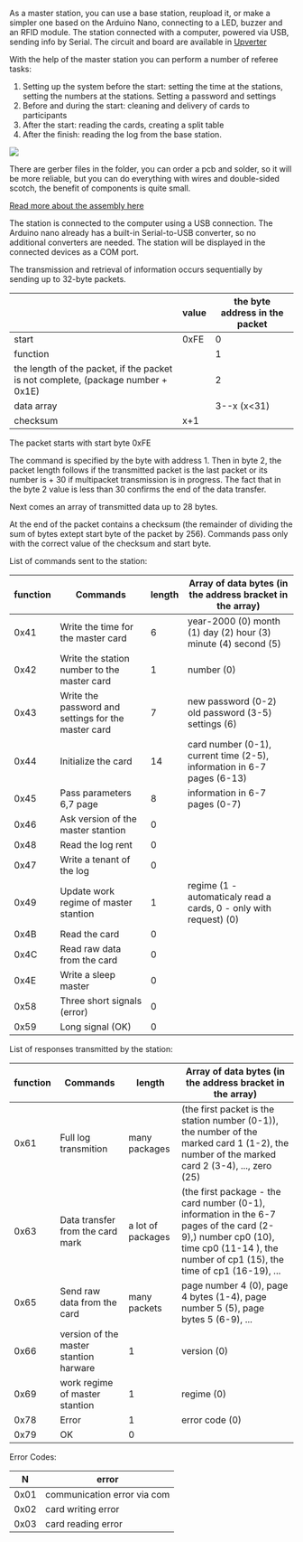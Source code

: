 As a master station, you can use a base station, reupload it, or make a simpler one based on the Arduino Nano, connecting to a LED, buzzer and an RFID module. The station connected with a computer, powered via USB, sending info by Serial. The circuit and board are available in [Upverter](https://upverter.com/AlexanderVolikov/3fc0efdb2586988d/Sportiduino-reading-stantion/)

With the help of the master station you can perform a number of referee tasks:

1. Setting up the system before the start: setting the time at the stations, setting the numbers at the stations. Setting a password and settings
2. Before and during the start: cleaning and delivery of cards to participants
3. After the start: reading the cards, creating a split table
4. After the finish: reading the log from the base station.

![](https://raw.githubusercontent.com/alexandervolikov/sportIDuino/master/Master%20station/Scheme.PNG)

There are gerber files in the folder, you can order a pcb and solder, so it will be more reliable, but you can do everything with wires and double-sided scotch, the benefit of components is quite small.

[Read more about the assembly here](https://github.com/alexandervolikov/sportiduino/blob/master/Doc/en/MasterStationAssembly.md)

The station is connected to the computer using a USB connection. The Arduino nano already has a built-in Serial-to-USB converter, so no additional converters are needed. The station will be displayed in the connected devices as a COM port.

The transmission and retrieval of information occurs sequentially by sending up to 32-byte packets.

|| value | the byte address in the packet |
| --- | --- | --- |
| start | 0xFE | 0 |
|function || 1 |
| the length of the packet, if the packet is not complete, (package number + 0x1E) || 2 |
| data array || 3--x (x<31) |
|checksum | x+1 |

The packet starts with start byte 0xFE

The command is specified by the byte with address 1. Then in byte 2, the packet length follows if the transmitted packet is the last packet or its number is + 30 if multipacket transmission is in progress. The fact that in the byte 2 value is less than 30 confirms the end of the data transfer.

Next comes an array of transmitted data up to 28 bytes.

At the end of the packet contains a checksum (the remainder of dividing the sum of bytes extept start byte of the packet by 256). Commands pass only with the correct value of the checksum and start byte.

List of commands sent to the station:

| function | Commands | length | Array of data bytes (in the address bracket in the array) |
| --- | --- | --- | --- |
| 0x41 | Write the time for the master card | 6 | year-2000 (0) month (1) day (2) hour (3) minute (4) second (5)
| 0x42 | Write the station number to the master card | 1 | number (0)
| 0x43 | Write the password and settings for the master card | 7 | new password (0-2) old password (3-5) settings (6)
| 0x44 | Initialize the card | 14 | card number (0-1), current time (2-5), information in 6-7 pages (6-13)
| 0x45 | Pass parameters 6,7 page | 8 | information in 6-7 pages (0-7)
| 0x46 | Ask version of the master stantion | 0 |
| 0x48 | Read the log rent | 0 |
| 0x47 | Write a tenant of the log | 0 |
| 0x49 | Update work regime of master stantion | 1 | regime (1 - automaticaly read a cards, 0 - only with request) (0)
| 0x4B | Read the card | 0 |
| 0x4C | Read raw data from the card | 0 |
| 0x4E | Write a sleep master | 0 |
| 0x58 | Three short signals (error) | 0 |
| 0x59 | Long signal (OK) | 0 |

List of responses transmitted by the station:

| function | Commands | length | Array of data bytes (in the address bracket in the array) |
| --- | --- | --- | --- |
|0x61|Full log transmition|many packages | (the first packet is the station number (0-1)), the number of the marked card 1 (1-2), the number of the marked card 2 (3-4), ..., zero (25)
| 0x63 | Data transfer from the card mark | a lot of packages | (the first package - the card number (0-1), information in the 6-7 pages of the card (2-9),) number cp0 (10), time cp0 (11-14 ), the number of cp1 (15), the time of cp1 (16-19), ...
| 0x65 | Send raw data from the card | many packets | page number 4 (0), page 4 bytes (1-4), page number 5 (5), page bytes 5 (6-9), ...
| 0x66 | version of the master stantion harware | 1 | version (0)
| 0x69 | work regime of master stantion | 1 | regime (0)
| 0x78 | Error | 1 | error code (0)
| 0x79 | OK | 0 |

Error Codes:

| N | error |
| --- | --- |
| 0x01 | communication error via com | port |
| 0x02 | card writing error |
| 0x03 | card reading error |

